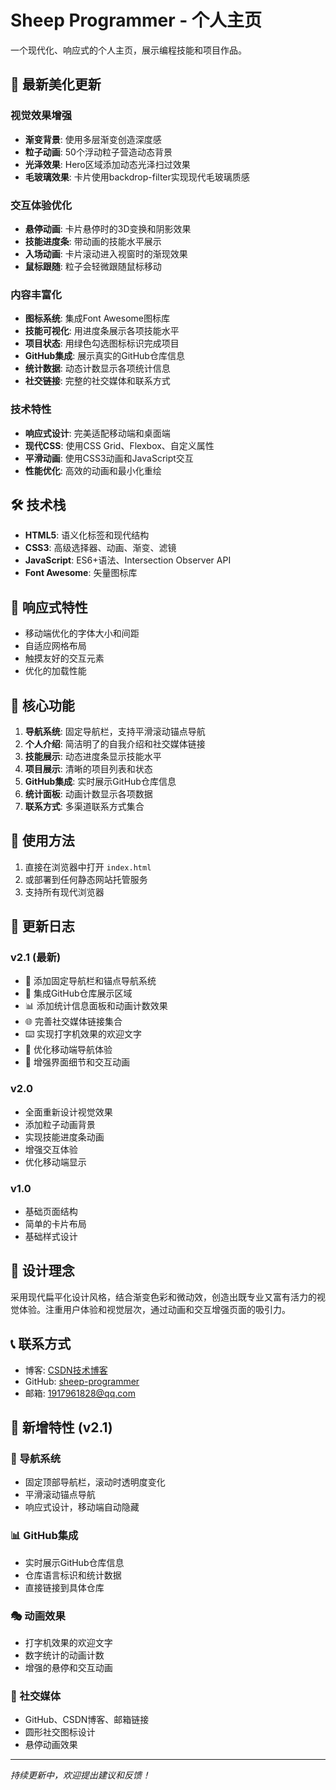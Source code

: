 # Sheep Programmer - 个人主页

一个现代化、响应式的个人主页，展示编程技能和项目作品。

## 🎨 最新美化更新

### 视觉效果增强
- **渐变背景**: 使用多层渐变创造深度感
- **粒子动画**: 50个浮动粒子营造动态背景
- **光泽效果**: Hero区域添加动态光泽扫过效果
- **毛玻璃效果**: 卡片使用backdrop-filter实现现代毛玻璃质感

### 交互体验优化
- **悬停动画**: 卡片悬停时的3D变换和阴影效果
- **技能进度条**: 带动画的技能水平展示
- **入场动画**: 卡片滚动进入视窗时的渐现效果
- **鼠标跟随**: 粒子会轻微跟随鼠标移动

### 内容丰富化
- **图标系统**: 集成Font Awesome图标库
- **技能可视化**: 用进度条展示各项技能水平
- **项目状态**: 用绿色勾选图标标识完成项目
- **GitHub集成**: 展示真实的GitHub仓库信息
- **统计数据**: 动态计数显示各项统计信息
- **社交链接**: 完整的社交媒体和联系方式

### 技术特性
- **响应式设计**: 完美适配移动端和桌面端
- **现代CSS**: 使用CSS Grid、Flexbox、自定义属性
- **平滑动画**: 使用CSS3动画和JavaScript交互
- **性能优化**: 高效的动画和最小化重绘

## 🛠️ 技术栈

- **HTML5**: 语义化标签和现代结构
- **CSS3**: 高级选择器、动画、渐变、滤镜
- **JavaScript**: ES6+语法、Intersection Observer API
- **Font Awesome**: 矢量图标库

## 📱 响应式特性

- 移动端优化的字体大小和间距
- 自适应网格布局
- 触摸友好的交互元素
- 优化的加载性能

## 🎯 核心功能

1. **导航系统**: 固定导航栏，支持平滑滚动锚点导航
2. **个人介绍**: 简洁明了的自我介绍和社交媒体链接
3. **技能展示**: 动态进度条显示技能水平
4. **项目展示**: 清晰的项目列表和状态
5. **GitHub集成**: 实时展示GitHub仓库信息
6. **统计面板**: 动画计数显示各项数据
7. **联系方式**: 多渠道联系方式集合

## 🚀 使用方法

1. 直接在浏览器中打开 `index.html`
2. 或部署到任何静态网站托管服务
3. 支持所有现代浏览器

## 📝 更新日志

### v2.1 (最新)
- 🚀 添加固定导航栏和锚点导航系统
- 🔗 集成GitHub仓库展示区域
- 📊 添加统计信息面板和动画计数效果
- 🌐 完善社交媒体链接集合
- ⌨️ 实现打字机效果的欢迎文字
- 📱 优化移动端导航体验
- 🎨 增强界面细节和交互动画

### v2.0
- 全面重新设计视觉效果
- 添加粒子动画背景
- 实现技能进度条动画
- 增强交互体验
- 优化移动端显示

### v1.0
- 基础页面结构
- 简单的卡片布局
- 基础样式设计

## 🎨 设计理念

采用现代扁平化设计风格，结合渐变色彩和微动效，创造出既专业又富有活力的视觉体验。注重用户体验和视觉层次，通过动画和交互增强页面的吸引力。

## 📞 联系方式

- 博客: [CSDN技术博客](https://blog.csdn.net/2402_86948827?spm=1000.2115.3001.5343)
- GitHub: [sheep-programmer](https://github.com/sheep-programmer)
- 邮箱: 1917961828@qq.com

## 🌟 新增特性 (v2.1)

### 🧭 导航系统
- 固定顶部导航栏，滚动时透明度变化
- 平滑滚动锚点导航
- 响应式设计，移动端自动隐藏

### 📊 GitHub集成
- 实时展示GitHub仓库信息
- 仓库语言标识和统计数据
- 直接链接到具体仓库

### 🎭 动画效果
- 打字机效果的欢迎文字
- 数字统计的动画计数
- 增强的悬停和交互动画

### 🔗 社交媒体
- GitHub、CSDN博客、邮箱链接
- 圆形社交图标设计
- 悬停动画效果

---

*持续更新中，欢迎提出建议和反馈！*
